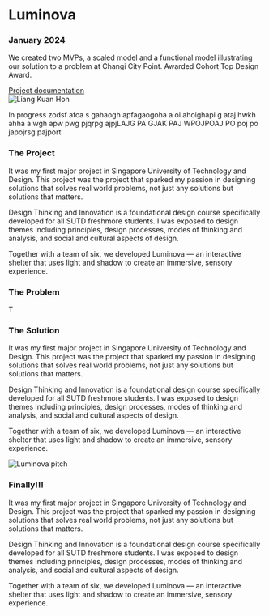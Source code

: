 <title>Hon's The Project</title>

<div class="main">
<div class="main-wrapper">
  <div class="main-text-container">
    <h1>Luminova</h1>
    <h3>January 2024</h3>
    <p>
      We created two MVPs, a scaled model and a functional model illustrating our solution 
      to a problem at Changi City Point. Awarded Cohort Top Design Award.
    </p>
    <a 
        href="https://dti2023luminova.wixsite.com/lightscapepavilion"
        target="_blank"
        aria-label="LinkedIn"
        rel="noopener noreferrer"
      >Project documentation</a>
  </div>

  <div class="main-image-container">
    <img
      src="/images/hon-logo.png"
      alt="Liang Kuan Hon"
      class="main-image"
    />
  </div>
</div>
</div>

<div class="full-width-border"></div>

<div class = "container">
  <div class="markdown-image">
    <p>In progress zodsf afca
    s gahaogh apfagaogoha a oi ahoighapi g ataj hwkh ahha  a wgh apw pwg pjqrpg ajpjLAJG PA GJAK PAJ WPOJPOAJ PO poj po japojrsg pajport </p>
  </div>

  <div class="markdown-text">
      <h3>The Project</h3>
      <p>It was my first major project in Singapore University of Technology and Design. This project was the project that sparked my passion in designing solutions that solves real world problems, not just any solutions but solutions that matters.</p>
      <p>Design Thinking and Innovation is a foundational design course specifically developed for all SUTD freshmore students. I was exposed to design themes including principles, design processes, modes of thinking and analysis, and social and cultural aspects of design.</p>
      <p>Together with a team of six, we developed Luminova — an interactive shelter that uses light and shadow to create an immersive, sensory experience.</p>
  </div>

  <div class="full-width-border"></div>

  <div class="markdown-text">
    <h3>The Problem</h3>
    <p>T</p>
  </div>

  <div class="markdown-text">
    <h3>The Solution</h3>
    <p>It was my first major project in Singapore University of Technology and Design. This project was the project that sparked my passion in designing solutions that solves real world problems, not just any solutions but solutions that matters.</p>
    <p>Design Thinking and Innovation is a foundational design course specifically developed for all SUTD freshmore students. I was exposed to design themes including principles, design processes, modes of thinking and analysis, and social and cultural aspects of design.</p>
    <p>Together with a team of six, we developed Luminova — an interactive shelter that uses light and shadow to create an immersive, sensory experience.</p>
  </div>

  <div class="markdown-image">
    <img src="/images/luminova-pitch.png" alt="Luminova pitch" />
  </div>

  <div class="markdown-text">
    <h3>Finally!!!</h3>
    <p>It was my first major project in Singapore University of Technology and Design. This project was the project that sparked my passion in designing solutions that solves real world problems, not just any solutions but solutions that matters.
    </p>
    <p>Design Thinking and Innovation is a foundational design course specifically developed for all SUTD freshmore students. I was exposed to design themes including principles, design processes, modes of thinking and analysis, and social and cultural aspects of design.</p>
    <p>Together with a team of six, we developed Luminova — an interactive shelter that uses light and shadow to create an immersive, sensory experience.</p>
  </div>
</div>